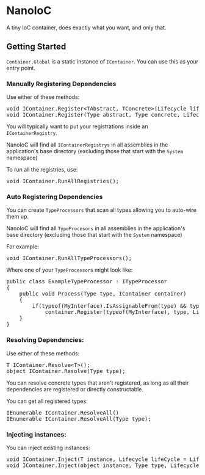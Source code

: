 # NanoIoC

A tiny IoC container, does exactly what you want, and only that.

## Getting Started

`Container.Global` is a static instance of `IContainer`. You can use this as your entry point.

### Manually Registering Dependencies

Use either of these methods:

<pre>
void IContainer.Register&lt;TAbstract, TConcrete&gt;(Lifecycle lifecycle = Lifecycle.Singleton);
void IContainer.Register(Type abstract, Type concrete, Lifecycle lifecycle = Lifecycle.Singleton);
</pre>

You will typically want to put your registrations inside an `IContainerRegistry`.

NanoIoC will find all `IContainerRegistrys` in all assemblies in the application's base directory (excluding those that start with the `System` namespace)

To run all the registries, use:

<pre>
void IContainer.RunAllRegistries();
</pre>

### Auto Registering Dependencies

You can create `TypeProcessors` that scan all types allowing you to auto-wire them up. 

NanoIoC will find all `TypeProcesors` in all assemblies in the application's base directory (excluding those that start with the `System` namespace)

For example:

<pre>
void IContainer.RunAllTypeProcessors();
</pre>

Where one of your `TypeProcessor`s might look like:
<pre>
public class ExampleTypeProcessor : ITypeProcessor
{
	public void Process(Type type, IContainer container)
	{
		if(typeof(MyInterface).IsAssignableFrom(type) && type != typeof(MyInterface))
			container.Register(typeof(MyInterface), type, Lifecycle.Singleton);
	}
}
</pre>


### Resolving Dependencies:

Use either of these methods:

<pre>
T IContainer.Resolve&lt;T&gt;();
object IContainer.Resolve(Type type);
</pre>

You can resolve concrete types that aren't registered, as long as all their dependencies are registered or directly constructable.

You can get all registered types:
<pre>
IEnumerable<T> IContainer.ResolveAll<T>()
IEnumerable IContainer.ResolveAll(Type type);
</pre>

### Injecting instances:

You can inject existing instances:

<pre>
void IContainer.Inject<T>(T instance, Lifecycle lifeCycle = Lifecycle.Singleton);
void IContainer.Inject(object instance, Type type, Lifecycle lifecycle);
</pre>